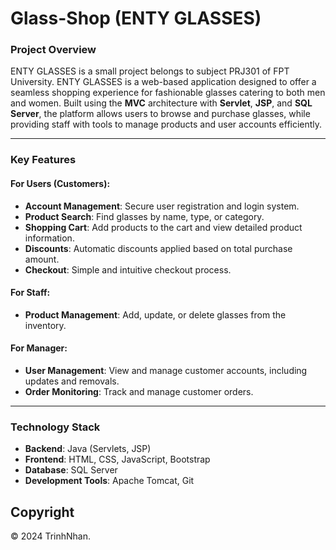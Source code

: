 # Glass-Shop (ENTY GLASSES)

### **Project Overview**  
ENTY GLASSES is a small project belongs to subject PRJ301 of FPT University.
ENTY GLASSES is a web-based application designed to offer a seamless shopping experience for fashionable glasses catering to both men and women. Built using the **MVC** architecture with **Servlet**, **JSP**, and **SQL Server**, the platform allows users to browse and purchase glasses, while providing staff with tools to manage products and user accounts efficiently.  

---

### **Key Features**

#### **For Users (Customers):**  
- **Account Management**: Secure user registration and login system.  
- **Product Search**: Find glasses by name, type, or category.  
- **Shopping Cart**: Add products to the cart and view detailed product information.  
- **Discounts**: Automatic discounts applied based on total purchase amount.  
- **Checkout**: Simple and intuitive checkout process.  

#### **For Staff:**  
- **Product Management**: Add, update, or delete glasses from the inventory.

#### **For Manager:**  
- **User Management**: View and manage customer accounts, including updates and removals.  
- **Order Monitoring**: Track and manage customer orders.  

---

### **Technology Stack**
- **Backend**: Java (Servlets, JSP)  
- **Frontend**: HTML, CSS, JavaScript, Bootstrap  
- **Database**: SQL Server  
- **Development Tools**: Apache Tomcat, Git  

## Copyright

© 2024 TrinhNhan.
